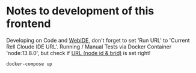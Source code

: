 # Notes to development of this frontend

Developing on Code and [WebIDE](https://rellide-staging.chromia.dev/), don't forget to set 'Run URL' to 'Current Rell Cloude IDE URL'.
Running / Manual Tests via Docker Container 'node:13.8.0', but check if [URL (node id & brid)](https://rellide-staging.chromia.dev/node/10125/brid/iid_0) is set right!
```sh
docker-compose up
```

